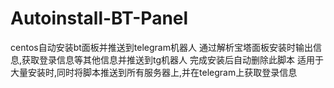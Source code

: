 # Autoinstall-BT-Panel
centos自动安装bt面板并推送到telegram机器人
通过解析宝塔面板安装时输出信息,获取登录信息等其他信息并推送到tg机器人
完成安装后自动删除此脚本
适用于大量安装时,同时将脚本推送到所有服务器上,并在telegram上获取登录信息
